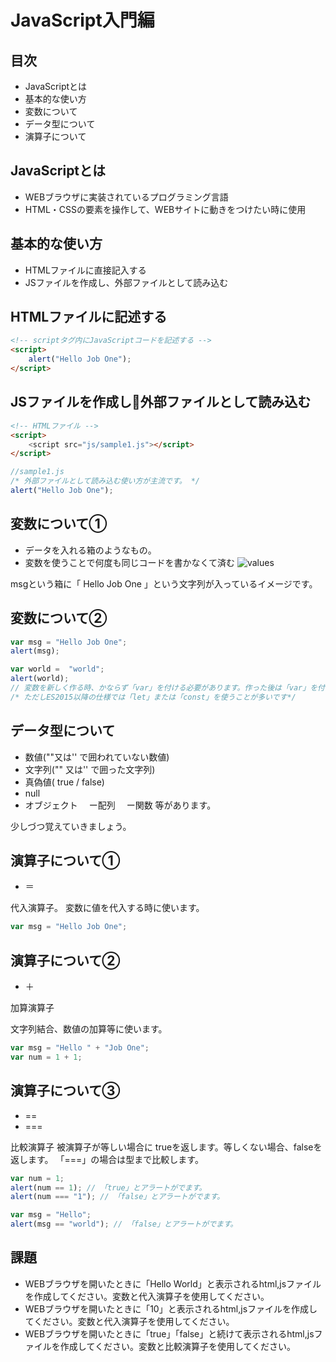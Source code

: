 # JavaScript入門編

## 目次

- JavaScriptとは
- 基本的な使い方
- 変数について
- データ型について
- 演算子について

## JavaScriptとは

- WEBブラウザに実装されているプログラミング言語
- HTML・CSSの要素を操作して、WEBサイトに動きをつけたい時に使用

## 基本的な使い方

- HTMLファイルに直接記入する
- JSファイルを作成し、外部ファイルとして読み込む

## HTMLファイルに記述する

```html
<!-- scriptタグ内にJavaScriptコードを記述する -->
<script>
    alert("Hello Job One");
</script>
```

## JSファイルを作成し外部ファイルとして読み込む

```html
<!-- HTMLファイル -->
<script>
    <script src="js/sample1.js"></script>
</script>
```

```js
//sample1.js
/* 外部ファイルとして読み込む使い方が主流です。 */
alert("Hello Job One");
```

## 変数について①

- データを入れる箱のようなもの。
- 変数を使うことで何度も同じコードを書かなくて済む
![values](https://user-images.githubusercontent.com/35711528/36879211-00effebc-1e06-11e8-8056-47f1fb12e066.png)

msgという箱に「 Hello Job One 」という文字列が入っているイメージです。

## 変数について②

```js
var msg = "Hello Job One";
alert(msg);

var world =  "world";
alert(world);
// 変数を新しく作る時、かならず「var」を付ける必要があります。作った後は「var」を付ける必要はありません。
/* ただしES2015以降の仕様では「let」または「const」を使うことが多いです*/
```

## データ型について

- 数値(""又は'' で囲われていない数値)
- 文字列("" 又は'' で囲った文字列)
- 真偽値( true / false)
- null
- オブジェクト
　ー配列
　ー関数
等があります。

少しづつ覚えていきましょう。

## 演算子について①

- ＝

代入演算子。
変数に値を代入する時に使います。

```js
var msg = "Hello Job One";
```

## 演算子について②

- ＋

加算演算子

文字列結合、数値の加算等に使います。

```js
var msg = "Hello " + "Job One";
var num = 1 + 1;
```

## 演算子について③

- ==
- ===

比較演算子
被演算子が等しい場合に trueを返します。等しくない場合、falseを返します。
「===」の場合は型まで比較します。

```js
var num = 1;
alert(num == 1); // 「true」とアラートがでます。
alert(num === "1"); // 「false」とアラートがでます。
```

```js
var msg = "Hello";
alert(msg == "world"); // 「false」とアラートがでます。
```

## 課題

- WEBブラウザを開いたときに「Hello World」と表示されるhtml,jsファイルを作成してください。変数と代入演算子を使用してください。
- WEBブラウザを開いたときに「10」と表示されるhtml,jsファイルを作成してください。変数と代入演算子を使用してください。
- WEBブラウザを開いたときに「true」「false」と続けて表示されるhtml,jsファイルを作成してください。変数と比較演算子を使用してください。
